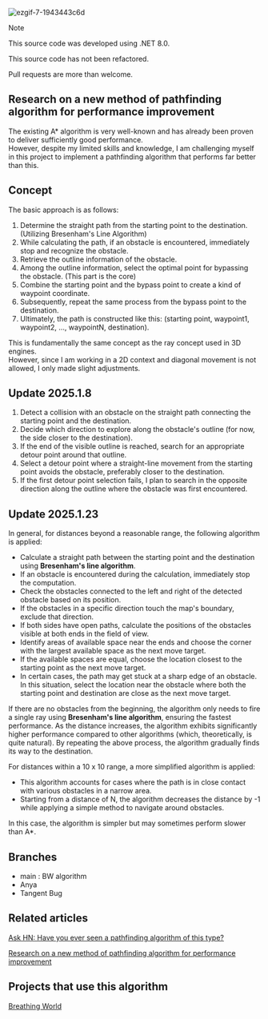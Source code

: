 ![ezgif-7-1943443c6d](https://github.com/user-attachments/assets/ad4c7369-b042-41b7-943f-40f74c1dfcb8)

> [!NOTE]
> This source code was developed using .NET 8.0.
> 
> This source code has not been refactored.
>
> Pull requests are more than welcome.

## Research on a new method of pathfinding algorithm for performance improvement
The existing A* algorithm is very well-known and has already been proven to deliver sufficiently good performance.  
However, despite my limited skills and knowledge, I am challenging myself in this project to implement a pathfinding algorithm that performs far better than this.  

## Concept
The basic approach is as follows:  

1. Determine the straight path from the starting point to the destination. (Utilizing Bresenham's Line Algorithm)  
2. While calculating the path, if an obstacle is encountered, immediately stop and recognize the obstacle.  
3. Retrieve the outline information of the obstacle.  
4. Among the outline information, select the optimal point for bypassing the obstacle. (This part is the core)  
5. Combine the starting point and the bypass point to create a kind of waypoint coordinate.  
6. Subsequently, repeat the same process from the bypass point to the destination.  
7. Ultimately, the path is constructed like this: (starting point, waypoint1, waypoint2, ..., waypointN, destination).

This is fundamentally the same concept as the ray concept used in 3D engines.  
However, since I am working in a 2D context and diagonal movement is not allowed, I only made slight adjustments.

## Update 2025.1.8
1. Detect a collision with an obstacle on the straight path connecting the starting point and the destination.
2. Decide which direction to explore along the obstacle's outline (for now, the side closer to the destination).
3. If the end of the visible outline is reached, search for an appropriate detour point around that outline.
4. Select a detour point where a straight-line movement from the starting point avoids the obstacle, preferably closer to the destination.
5. If the first detour point selection fails, I plan to search in the opposite direction along the outline where the obstacle was first encountered.

## Update 2025.1.23
In general, for distances beyond a reasonable range, the following algorithm is applied:
- Calculate a straight path between the starting point and the destination using **Bresenham's line algorithm**.
- If an obstacle is encountered during the calculation, immediately stop the computation.
- Check the obstacles connected to the left and right of the detected obstacle based on its position.
- If the obstacles in a specific direction touch the map's boundary, exclude that direction.
- If both sides have open paths, calculate the positions of the obstacles visible at both ends in the field of view.
- Identify areas of available space near the ends and choose the corner with the largest available space as the next move target.
- If the available spaces are equal, choose the location closest to the starting point as the next move target.
- In certain cases, the path may get stuck at a sharp edge of an obstacle. In this situation, select the location near the obstacle where both the starting point and destination are close as the next move target.

If there are no obstacles from the beginning, the algorithm only needs to fire a single ray using **Bresenham's line algorithm**, ensuring the fastest performance.
As the distance increases, the algorithm exhibits significantly higher performance compared to other algorithms (which, theoretically, is quite natural).
By repeating the above process, the algorithm gradually finds its way to the destination.

For distances within a 10 x 10 range, a more simplified algorithm is applied:
- This algorithm accounts for cases where the path is in close contact with various obstacles in a narrow area.
- Starting from a distance of N, the algorithm decreases the distance by -1 while applying a simple method to navigate around obstacles.

In this case, the algorithm is simpler but may sometimes perform slower than A*.

## Branches
- main : BW algorithm
- Anya
- Tangent Bug

## Related articles
[Ask HN: Have you ever seen a pathfinding algorithm of this type?](https://news.ycombinator.com/item?id=42608107)

[Research on a new method of pathfinding algorithm for performance improvement](https://blog.breathingworld.com/research-on-a-new-method-of-pathfinding-algorithm-for-performance-improvement/)

## Projects that use this algorithm
[Breathing World](https://breathingworld.com)
